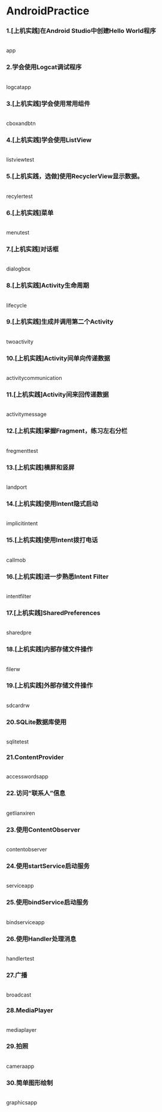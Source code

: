 # AndroidPractice

<h3>1.[上机实践]在Android Studio中创建Hello World程序</h3><br>
app

<h3>2.学会使用Logcat调试程序</h3><br>
logcatapp

<h3>3.[上机实践]学会使用常用组件 </h3><br>
cboxandbtn


<h3>4.[上机实践]学会使用ListView</h3><br>
listviewtest


<h3>5.[上机实践，选做]使用RecyclerView显示数据。</h3><br>
recylertest


<h3>6.[上机实践]菜单</h3><br>
menutest


<h3>7.[上机实践]对话框</h3><br>
dialogbox


<h3>8.[上机实践]Activity生命周期</h3><br>
lifecycle


<h3>9.[上机实践]生成并调用第二个Activity</h3><br>
twoactivity


<h3>10.[上机实践]Activity间单向传递数据</h3><br>
activitycommunication


<h3>11.[上机实践]Activity间来回传递数据</h3><br>
activitymessage


<h3>12.[上机实践]掌握Fragment，练习左右分栏</h3><br>
fregmenttest


<h3>13.[上机实践]横屏和竖屏</h3><br>
landport


<h3>14.[上机实践]使用Intent隐式启动</h3><br>
implicitintent


<h3>15.[上机实践]使用Intent拨打电话</h3><br>
callmob


<h3>16.[上机实践]进一步熟悉Intent Filter</h3><br>
intentfilter


<h3>17.[上机实践]SharedPreferences</h3><br>
sharedpre


<h3>18.[上机实践]内部存储文件操作</h3><br>
filerw


<h3>19.[上机实践]外部存储文件操作</h3><br>
sdcardrw


<h3>20.SQLite数据库使用</h3><br>
sqlitetest


<h3>21.ContentProvider</h3><br>
accesswordsapp


<h3>22.访问“联系人”信息</h3><br>
getlianxiren


<h3>23.使用ContentObserver</h3><br>
contentobserver


<h3>24.使用startService启动服务</h3><br>
serviceapp


<h3>25.使用bindService启动服务</h3><br>
bindserviceapp


<h3>26.使用Handler处理消息</h3><br>
handlertest


<h3>27.广播</h3><br>
broadcast


<h3>28.MediaPlayer</h3><br>
mediaplayer


<h3>29.拍照</h3><br>
cameraapp

<h3>30.简单图形绘制</h3><br>
graphicsapp
